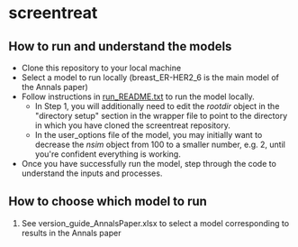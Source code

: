 # screentreat

## How to run and understand the models
- Clone this repository to your local machine
- Select a model to run locally (breast_ER-HER2_6 is the main model of the Annals paper)
- Follow instructions in [run_README.txt](https://github.com/netterie/screentreat/blob/master/run_README.txt) to run the model locally. 
    - In Step 1, you will additionally need to edit the _rootdir_ object in the "directory setup" section in the wrapper file to point to the directory in which you have cloned the screentreat repository.
    - In the user_options file of the model, you may initially want to decrease the _nsim_ object from 100 to a smaller number, e.g. 2, until you're confident everything is working.
- Once you have successfully run the model, step through the code to understand the inputs and processes.

## How to choose which model to run
1. See version_guide_AnnalsPaper.xlsx to select a model corresponding to results in the Annals paper
